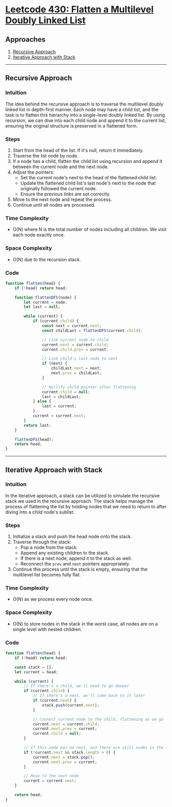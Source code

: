 # [Leetcode 430: Flatten a Multilevel Doubly Linked List](https://leetcode.com/problems/flatten-a-multilevel-doubly-linked-list/)

## Approaches

1. [Recursive Approach](#recursive-approach)
2. [Iterative Approach with Stack](#iterative-approach-with-stack)

---

## Recursive Approach

### Intuition

The idea behind the recursive approach is to traverse the multilevel doubly linked list in depth-first manner. Each node may have a child list, and the task is to flatten this hierarchy into a single-level doubly linked list. By using recursion, we can dive into each child node and append it to the current list, ensuring the original structure is preserved in a flattened form.

### Steps

1. Start from the head of the list. If it's null, return it immediately.
2. Traverse the list node by node.
3. If a node has a child, flatten the child list using recursion and append it between the current node and the next node.
4. Adjust the pointers: 
   - Set the current node's next to the head of the flattened child list.
   - Update the flattened child list's last node's next to the node that originally followed the current node.
   - Ensure the previous links are set correctly.
5. Move to the next node and repeat the process.
6. Continue until all nodes are processed.

### Time Complexity

- O(N) where N is the total number of nodes including all children. We visit each node exactly once.

### Space Complexity

- O(N) due to the recursion stack.

### Code

```javascript
function flatten(head) {
    if (!head) return head;

    function flattenDFS(node) {
        let current = node;
        let last = null;

        while (current) {
            if (current.child) {
                const next = current.next;
                const childLast = flattenDFS(current.child);

                // Link current node to child
                current.next = current.child;
                current.child.prev = current;

                // Link child's last node to next
                if (next) {
                    childLast.next = next;
                    next.prev = childLast;
                }

                // Nullify child pointer after flattening
                current.child = null;
                last = childLast;
            } else {
                last = current;
            }
            current = current.next;
        }
        return last;
    }

    flattenDFS(head);
    return head;
}
```

---

## Iterative Approach with Stack

### Intuition

In the iterative approach, a stack can be utilized to simulate the recursive stack we used in the recursive approach. The stack helps manage the process of flattening the list by holding nodes that we need to return to after diving into a child node's sublist.

### Steps

1. Initialize a stack and push the head node onto the stack.
2. Traverse through the stack:
   - Pop a node from the stack.
   - Append any existing children to the stack.
   - If there is a next node, append it to the stack as well.
   - Reconnect the `prev` and `next` pointers appropriately.
3. Continue this process until the stack is empty, ensuring that the multilevel list becomes fully flat.

### Time Complexity

- O(N) as we process every node once.

### Space Complexity

- O(N) to store nodes in the stack in the worst case, all nodes are on a single level with nested children.

### Code

```javascript
function flatten(head) {
    if (!head) return head;

    const stack = [];
    let current = head;

    while (current) {
        // If there's a child, we'll need to go deeper
        if (current.child) {
            // If there's a next, we'll come back to it later
            if (current.next) {
                stack.push(current.next);
            }

            // Connect current node to the child, flattening as we go
            current.next = current.child;
            current.next.prev = current;
            current.child = null;
        }

        // If this node has no next, and there are still nodes in the stack, pop from stack and continue flattening
        if (!current.next && stack.length > 0) {
            current.next = stack.pop();
            current.next.prev = current;
        }

        // Move to the next node
        current = current.next;
    }

    return head;
}
```


